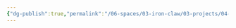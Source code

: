```yaml
---
{"dg-publish":true,"permalink":"/06-spaces/03-iron-claw/03-projects/04-writing/","title":"{04} Writing","pinned":true}
---
```



